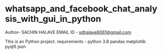 # whatsapp_and_facebook_chat_analysis_with_gui_in_python
Author- SACHIN HALAVE
EMAIL ID - sdhalave6061@gmail.com




This is an Python project. 
requirements - 
python 3.8
pandas
matplotlib
pyqt5
json
